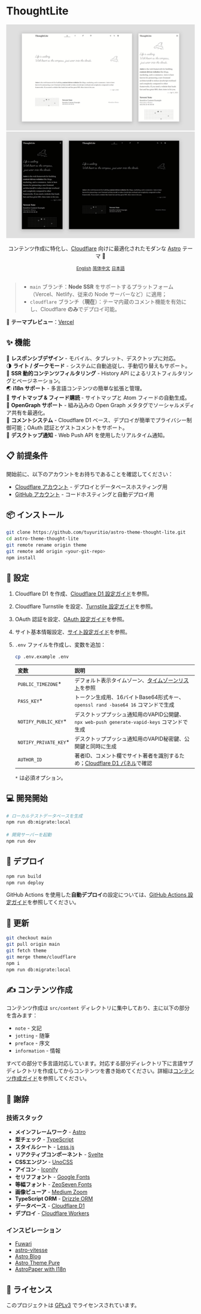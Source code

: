 # ThoughtLite

<div align="center">
    <img src=".github/assets/preview-light.webp">
    <img src=".github/assets/preview-dark.webp">
    <p></p>
    <p>コンテンツ作成に特化し、<a href="https://www.cloudflare.com/">Cloudflare</a> 向けに最適化されたモダンな <a href="https://astro.build/">Astro</a> テーマ 🌟</p>
    <small><a href="README.md">English</a></small> <small><a href="README_zh-cn.md">简体中文</a></small> <small><ins>日本語</ins></small>
</div>

<br />

> - `main` ブランチ：**Node SSR** をサポートするプラットフォーム（Vercel、Netlify、従来の Node サーバーなど）に適用；
> - `cloudflare` ブランチ（**現在**）：テーマ内蔵のコメント機能を有効にし、Cloudflare **のみ**でデプロイ可能。

🎨 **テーマプレビュー**：[Vercel](https://thought-lite.vercel.app/ja/)

## ✨ 機能

📱 **レスポンシブデザイン** - モバイル、タブレット、デスクトップに対応。\
🌗 **ライト / ダークモード** - システムに自動追従し、手動切り替えもサポート。\
📃 **SSR 動的コンテンツフィルタリング** - History API によるリストフィルタリングとページネーション。\
🌏 **i18n サポート** - 多言語コンテンツの簡単な拡張と管理。\
📰 **サイトマップ & フィード購読** - サイトマップと Atom フィードの自動生成。\
🔗 **OpenGraph サポート** - 組み込みの Open Graph メタタグでソーシャルメディア共有を最適化。\
📝 **コメントシステム** - Cloudflare D1 ベース、デプロイが簡単でプライバシー制御可能；OAuth 認証とゲストコメントをサポート。\
🔔 **デスクトップ通知** - Web Push API を使用したリアルタイム通知。

## 📋 前提条件

開始前に、以下のアカウントをお持ちであることを確認してください：

- [Cloudflare アカウント](https://dash.cloudflare.com/sign-up) - デプロイとデータベースホスティング用
- [GitHub アカウント](https://github.com/signup) - コードホスティングと自動デプロイ用

## 📦 インストール

```sh
git clone https://github.com/tuyuritio/astro-theme-thought-lite.git
cd astro-theme-thought-lite
git remote rename origin theme
git remote add origin <your-git-repo>
npm install
```

## 🔧 設定

1. Cloudflare D1 を作成、[Cloudflare D1 設定ガイド](src/content/note/ja/cloudflare-d1.md)を参照。
2. Cloudflare Turnstile を設定、[Turnstile 設定ガイド](src/content/note/ja/turnstile.md)を参照。
3. OAuth 認証を設定、[OAuth 設定ガイド](src/content/note/ja/oauth.md)を参照。
4. サイト基本情報設定、[サイト設定ガイド](src/content/note/ja/configuration.md)を参照。
5. `.env` ファイルを作成し、変数を追加：

    ```sh
    cp .env.example .env
    ```

    | 変数 | 説明 |
    | - | - |
    | `PUBLIC_TIMEZONE`* | デフォルト表示タイムゾーン、[タイムゾーンリスト](https://en.wikipedia.org/wiki/List_of_tz_database_time_zones#List)を参照 |
    | `PASS_KEY`* | トークン生成用、16バイトBase64形式キー、`openssl rand -base64 16` コマンドで生成 |
    | `NOTIFY_PUBLIC_KEY`* | デスクトッププッシュ通知用のVAPID公開鍵、`npx web-push generate-vapid-keys` コマンドで生成 |
    | `NOTIFY_PRIVATE_KEY`* | デスクトッププッシュ通知用のVAPID秘密鍵、公開鍵と同時に生成 |
    | `AUTHOR_ID` | 著者ID、コメント欄でサイト著者を識別するため；[Cloudflare D1 パネル](https://dash.cloudflare.com/?to=/:account/workers/d1)で確認 |

    `*` は必須オプション。

## 💻 開発開始

```sh
# ローカルテストデータベースを生成
npm run db:migrate:local

# 開発サーバーを起動
npm run dev
```

## 🚀 デプロイ

```sh
npm run build
npm run deploy
```

GitHub Actions を使用した**自動デプロイ**の設定については、[GitHub Actions 設定ガイド](src/content/note/ja/github-actions.md)を参照してください。

## 🔄 更新

```sh
git checkout main
git pull origin main
git fetch theme
git merge theme/cloudflare
npm i
npm run db:migrate:local
```

## ✍️ コンテンツ作成

コンテンツ作成は `src/content` ディレクトリに集中しており、主に以下の部分を含みます：

- `note` - 文記
- `jotting` - 随筆
- `preface` - 序文
- `information` - 情報

すべての部分で多言語対応しています。対応する部分ディレクトリ下に言語サブディレクトリを作成してからコンテンツを書き始めてください。詳細は[コンテンツ作成ガイド](src/content/note/ja/content.md)を参照してください。

## 🙏 謝辞

### 技術スタック

- **メインフレームワーク** - [Astro](https://astro.build/)
- **型チェック** - [TypeScript](https://www.typescriptlang.org/)
- **スタイルシート** - [Less.js](https://lesscss.org/)
- **リアクティブコンポーネント** - [Svelte](https://svelte.dev/)
- **CSSエンジン** - [UnoCSS](https://unocss.dev/)
- **アイコン** - [Iconify](https://iconify.design/)
- **セリフフォント** - [Google Fonts](https://fonts.google.com/)
- **等幅フォント** - [ZeoSeven Fonts](https://fonts.zeoseven.com/)
- **画像ビューア** - [Medium Zoom](https://github.com/francoischalifour/medium-zoom)
- **TypeScript ORM** - [Drizzle ORM](https://orm.drizzle.team/)
- **データベース** - [Cloudflare D1](https://developers.cloudflare.com/d1/)
- **デプロイ** - [Cloudflare Workers](https://workers.cloudflare.com/)

### インスピレーション

- [Fuwari](https://github.com/saicaca/fuwari)
- [astro-vitesse](https://github.com/adrian-ub/astro-vitesse)
- [Astro Blog](https://github.com/williamcachamwri/astro-blog)
- [Astro Theme Pure](https://github.com/cworld1/astro-theme-pure)
- [AstroPaper with I18n](https://github.com/yousef8/astro-paper-i18n)

## 📜 ライセンス

このプロジェクトは [GPLv3](LICENSE) でライセンスされています。
